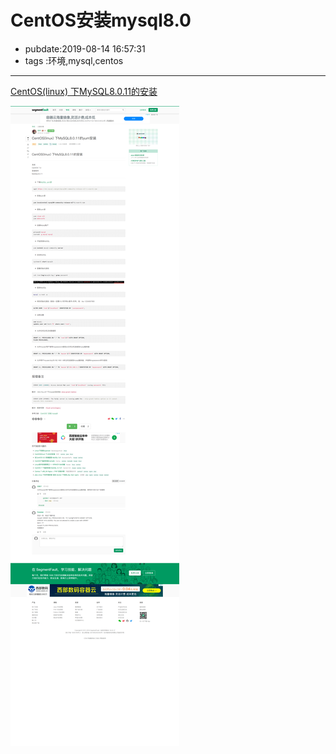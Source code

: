 # CentOS安装mysql8.0

- pubdate:2019-08-14 16:57:31
- tags :环境,mysql,centos

------

[CentOS(linux) 下MySQL8.0.11的安装](https://segmentfault.com/a/1190000015634108)

![截图](./centos-mysql8.0.png)
